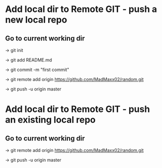 # Add local dir to Remote GIT - push a new local repo

## Go to current working dir

->  git init

->  git add README.md

->  git commit -m "first commit"

->  git remote add origin https://github.com/MadMaxx02/random.git

->  git push -u origin master


# Add local dir to Remote GIT - push an existing local repo

## Go to current working dir

->  git remote add origin https://github.com/MadMaxx02/random.git

->  git push -u origin master
